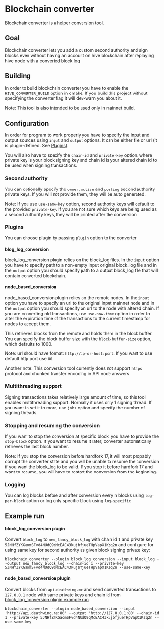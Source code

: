 # Blockchain converter
Blockchain converter is a helper conversion tool.

## Goal
Blockchain converter lets you add a custom second authority and sign blocks even without having an account on hive blockchain after replaying hive node with a converted block log

## Building
In order to build blockchain converter you have to enable the `HIVE_CONVERTER_BUILD` option in cmake.
If you build this project without specifying the converter flag it will dev-warn you about it.

Note: This tool is also intended to be used only in mainnet build.

## Configuration
In order for program to work properly you have to specify the input and output sources using `input` and `output` options. It can be either file or url (it is plugin-defined. See [Plugins](#Plugins)).

You will also have to specify the `chain-id` and `private-key` option, where private key is your block signing key and chain id is your altered chain id to be used when signing transactions.

### Second authority
You can optionally specify the `owner`, `active` and `posting` second authority private keys. If you will not provide them, they will be auto generated.

Note: If you use `use-same-key` option, second authority keys will default to the provided `private-key`. If you are not sure which keys are being used as a second authority keys, they will be printed after the conversion.

### Plugins
You can choose plugin by passing `plugin` option to the converter

#### blog_log_conversion
block_log_conversion plugin relies on the block_log files.
In the `input` option you have to specify path to a non-empty input original block_log file and in the `output` option you should specify path to a output block_log file that will contain converted blockchain.

#### node_based_conversion
node_based_conversion plugin relies on the remote nodes.
In the `input` option you have to specify an url to the original input mainnet node and in the `output` option you should specify an url to the node with altered chain. If you are converting old transactions, use `use-now-time` option in order to alter the expiration time of the transactions to the current timestamp for nodes to accept them.

This retrieves blocks from the remote and holds them in the block buffer. You can specify the block buffer size with the `block-buffer-size` option, which defaults to 1000.

Note: url should have format: `http://ip-or-host:port`. If you want to use default http port use `80`.

Another note: This conversion tool currently does not support `https` protocol and chunked transfer encoding in API node answers

### Multithreading support
Signing transactions takes relatively large amount of time, so this tool enables multithreading support.
Normally it uses only 1 signing thread. If you want to set it to more, use `jobs` option and specify the number of signing threads.

### Stopping and resuming the conversion
If you want to stop the conversion at specific block, you have to provide the `stop-block` option. If you want to resume it later, converter automatically retrieves the last block number.

Note: If you stop the conversion before hardfork 17, it will most propably corrupt the converter state and you will be unable to resume the conversion if you want the block_log to be valid. If you stop it before hardfork 17 and want to resume, you will have to restart the conversion from the beginning.

### Logging
You can log blocks before and after conversion every n blocks using `log-per-block` option or log only specific block using `log-specific`

## Example run
#### block_log_conversion plugin
Convert `block_log` to `new_fancy_block_log` with chain id `1` and private key `5JNHfZYKGaomSFvd4NUdQ9qMcEAC43kujbfjueTHpVapX1Kzq2n` and configure for using same key for second authority as given block signing private key:
```
blockchain_converter --plugin block_log_conversion --input block_log --output new_fancy_block_log --chain-id 1 --private-key 5JNHfZYKGaomSFvd4NUdQ9qMcEAC43kujbfjueTHpVapX1Kzq2n --use-same-key
```
#### node_based_conversion plugin
Convert blocks from `api.deathwing.me` and send converted transactions to `127.0.0.1` node with same private keys and chain id from [block_log_conversion plugin example run](#block_log_conversion%20plugin)
```
blockchain_converter --plugin node_based_conversion --input 'http://api.deathwing.me:80' --output 'http://127.0.0.1:80' --chain-id 1 --private-key 5JNHfZYKGaomSFvd4NUdQ9qMcEAC43kujbfjueTHpVapX1Kzq2n --use-same-key
```
